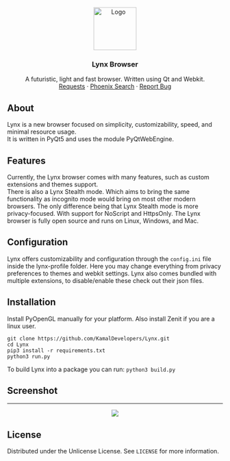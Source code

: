 <br />
<p align="center">
    <img src="https://i.postimg.cc/VNFwYy3r/lynx-logo.png" alt="Logo" width="100" height="100">

  <h3 align="center">Lynx Browser</h3>

  <p align="center">
    A futuristic, light and fast browser. Written using Qt and Webkit.
    <br />
    <a href="https://github.com/KamalDevelopers/Lynx/issues">Requests</a>
    ·
    <a href="https://github.com/KamalDevelopers/Phoenix-Search">Phoenix Search</a>
    ·
    <a href="https://github.com/KamalDevelopers/Lynx/issues">Report Bug</a>
  </p>
</p>

## About

Lynx is a new browser focused on simplicity, customizability, speed, and minimal resource usage. <br>
It is written in PyQt5 and uses the module PyQtWebEngine.

## Features

Currently, the Lynx browser comes with many features, such as custom extensions and themes support. <br>
There is also a Lynx Stealth mode. Which aims to bring the same functionality as incognito mode would bring on most other modern browsers. The only difference being that Lynx Stealth mode is more privacy-focused. With support for NoScript and HttpsOnly. The Lynx browser is fully open source and runs on Linux, Windows, and Mac.

## Configuration

Lynx offers customizability and configuration through the `config.ini` file inside the lynx-profile folder.
Here you may change everything from privacy preferences to themes and webkit settings.
Lynx also comes bundled with multiple extensions, to disable/enable these check out their json files.

## Installation

Install PyOpenGL manually for your platform. Also install Zenit if you are a linux user.
```
git clone https://github.com/KamalDevelopers/Lynx.git
cd Lynx
pip3 install -r requirements.txt
python3 run.py
```

To build Lynx into a package you can run:
`python3 build.py`

## Screenshot
***
<p align="center">
  <img src="https://i.postimg.cc/4xPDJ1gZ/screenshot.png">
</p>


## License

Distributed under the Unlicense License. See `LICENSE` for more information.

